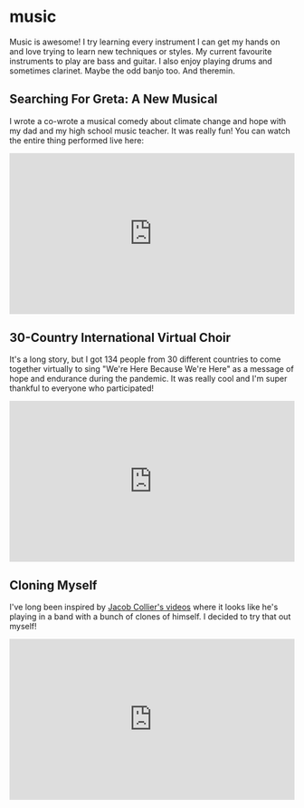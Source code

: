 music
======
Music is awesome! I try learning every instrument I can get my hands on and love trying to learn new techniques or styles. My current favourite instruments to play are bass and guitar. I also enjoy playing drums and sometimes clarinet. Maybe the odd banjo too. And theremin. 


Searching For Greta: A New Musical
------
I wrote a co-wrote a musical comedy about climate change and hope with my dad and my high school music teacher. It was really fun! You can watch the entire thing performed live here: 

<div style="position:relative;padding-bottom:56.25%;"> <!-- 16:9 Ratio Babyyyy -->
<iframe style="width:100%;height:100%;position:absolute;left:0px;top:0px;" src="https://www.youtube.com/embed/YBpvT_3az4g" title="YouTube video player" frameborder="0" allow="accelerometer; autoplay; clipboard-write; encrypted-media; gyroscope; picture-in-picture" allowfullscreen=""></iframe>
</div>

30-Country International Virtual Choir
------
It's a long story, but I got 134 people from 30 different countries to come together virtually to sing "We're Here Because We're Here" as a message of hope and endurance during the pandemic. It was really cool and I'm super thankful to everyone who participated! 

<div style="position:relative;padding-bottom:56.25%;"> <!-- 16:9 Ratio Babyyyy -->
<iframe style="width:100%;height:100%;position:absolute;left:0px;top:0px;" src="https://www.youtube.com/embed/HVfqbnz96kk" title="YouTube video player" frameborder="0" allow="accelerometer; autoplay; clipboard-write; encrypted-media; gyroscope; picture-in-picture" allowfullscreen=""></iframe>
</div>


Cloning Myself
-----
I've long been inspired by [Jacob Collier's videos](https://youtu.be/mJR6XSSKi-g?t=12) where it looks like he's playing in a band with a bunch of clones of himself. I decided to try that out myself! 

<div style="position:relative;padding-bottom:56.25%;"> <!-- 16:9 Ratio Babyyyy -->
<iframe style="width:100%;height:100%;position:absolute;left:0px;top:0px;" src="https://www.youtube.com/embed/Tng0EcHMr-U" title="YouTube video player" frameborder="0" allow="accelerometer; autoplay; clipboard-write; encrypted-media; gyroscope; picture-in-picture" allowfullscreen=""></iframe>
</div>
